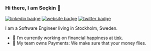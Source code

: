 ### Hi there, I am Seçkin 👋

[![linkedin badge](https://img.shields.io/badge/linkedin-Seçkin_Savaşçı-0077b5?style=flat-square&logo=linkedin)](https://www.linkedin.com/in/savasci)
[![website badge](https://img.shields.io/badge/website-savasci.org-yellow?style=flat-square)](https://savasci.org)
[![twitter badge](https://img.shields.io/badge/twitter-@seckin206-1da1f2?style=flat-square&logo=twitter)](https://twitter.com/seckin206)


I am a Software Engineer living in Stockholm, Sweden.

- 🔭 I’m currently working on financial happiness at [tink](https://tink.com).
- 💸 My team owns Payments: We make sure that your money flies.

<!--
**seckin206/seckin206** is a ✨ _special_ ✨ repository because its `README.md` (this file) appears on your GitHub profile.

Here are some ideas to get you started:

- 🌱 I’m currently learning ...
- 👯 I’m looking to collaborate on ...
- 🤔 I’m looking for help with ...
- 💬 Ask me about ...
- 📫 How to reach me: ...
- 😄 Pronouns: ...
- ⚡ Fun fact: ...
-->
